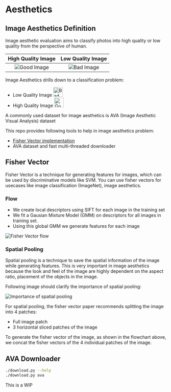 # Aesthetics


## Image Aesthetics Definition
Image aesthetic evaluation aims to classify photos into high quality or low quality from the perspective of human.

High Quality Image                    |            Low Quality Image
:------------------------------------:|:-------------------------------------:
![Good Image](https://i.imgur.com/ZGiqssA.png)  |  ![Bad Image](https://i.imgur.com/1do94BE.png)

Image Aesthetics drills down to a classification problem:
* Low Quality Image <img alt="Bad Image" src="https://i.imgur.com/1do94BE.png" height=30/>
* High Quality Image <img alt="Good Image" src="https://i.imgur.com/ZGiqssA.png" height=30/>

A commonly used dataset for image aesthetics is AVA (Image Aesthetic Visual Analysis) dataset


This repo provides following tools to help in image aesthetics problem:
* [Fisher Vector implementation](https://github.com/shubhamchaudhary/aesthetics/tree/master/aesthetics/fisher)
* AVA dataset and fast multi-threaded downloader



## Fisher Vector
Fisher Vector is a technique for generating features for images, which can be used by discriminative models like SVM. You can use fisher vectors for usecases like image classification (ImageNet), image aesthetics.
<!-- Describe Patches by their deviation from Universal Generative Mixture Model. -->

### Flow
* We create local descriptors using SIFT for each image in the training set
* We fit a Gausian Mixture Model (GMM) on descriptors for all images in training set.
* Using this global GMM we generate features for each image

![Fisher Vector flow](https://i.imgur.com/S5oAnEU.png)

### Spatial Pooling
Spatial pooling is a technique to save the spatial information of the image while generating features. This is very important in image aesthetics because the look and feel of the image are highly dependent on the aspect ratio, placement of the objects in the image.

Following image should clarify the importance of spatial pooling:

![Importance of spatial pooling](https://i.imgur.com/nZ3aYkL.png)

For spatial pooling, the fisher vector paper recommends splitting the image into 4 patches:
* Full image patch
* 3 horizontal sliced patches of the image

To generate the fisher vector of the image, as shown in the flowchart above, we concat the fisher vectors of the 4 individual patches of the image.

## AVA Downloader
```sh
./download.py --help
./download.py ava
```

This is a WIP


<!--# Downloaded dataset-->

<!--ECCV 2016:-->
<!--* [Dataset Link (2 GB)](dataset_link)-->
<!--* [Dataset 256x256 size cropped preview (132 MB)](dataset_preview_link)-->


<!--[dataset_link]: https://drive.google.com/open?id=0BxeylfSgpk1MN1hUNHk1bDhYRTA-->
<!--[dataset_preview_link]: https://drive.google.com/open?id=0BxeylfSgpk1MU2RsVXo3bEJWM2c-->
